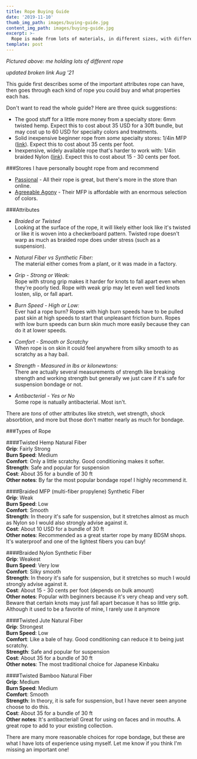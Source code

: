 ```yaml
---
title: Rope Buying Guide
date: '2019-11-10'
thumb_img_path: images/buying-guide.jpg
content_img_path: images/buying-guide.jpg
excerpt: >-
  Rope is made from lots of materials, in different sizes, with different patterns, properties, and advantages. Let's make sense of it all and find the kind of rope you're looking for.
template: post
---
```

*Pictured above: me holding lots of different rope*

*updated broken link Aug '21*

This guide first describes some of the important attributes rope can have, then goes through each kind of rope you could buy and what properties each has.

Don't want to read the whole guide? Here are three quick suggestions:
+ The good stuff for a little more money from a specialty store: 6mm twisted hemp. Expect this to cost about 35 USD for a 30ft bundle, but may cost up to 60 USD for specialty colors and treatments.
+ Solid inexpensive beginner rope from *some* specialty stores: 1/4in MFP ([link](https://www.agreeableagony.com/products/bondage-rope-1-4-solid-braid-mfp-soft-30ft-bundle-for-shibari-6mm)). Expect this to cost about 35 cents per foot.
+ Inexpensive, widely available rope that's harder to work with: 1/4in braided Nylon ([link](https://www.homedepot.com/p/T-W-Evans-Cordage-1-4-in-x-100-ft-Solid-Braid-Nylon-Rope-Hank-44-080/205326955)). Expect this to cost about 15 - 30 cents per foot.

###Stores I have personally bought rope from and recommend
+ [Passional](https://www.passionalboutique.com/) - All their rope is great, but there's more in the store than online.
+ [Agreeable Agony](https://www.agreeableagony.com/products/bondage-rope-1-4-solid-braid-mfp-soft-30ft-bundle-for-shibari-6mm) - Their MFP is affordable with an enormous selection of colors.

###Attributes
+ *Braided or Twisted*  
Looking at the surface of the rope, it will likely either look like it's twisted or like it is woven into a checkerboard pattern. Twisted rope doesn't warp as much as braided rope does under stress (such as a suspension).
  
+ *Natural Fiber vs Synthetic Fiber:*  
The material either comes from a plant, or it was made in a factory.

+ *Grip - Strong or Weak:*  
Rope with strong grip makes it harder for knots to fall apart even when they're poorly tied. Rope with weak grip may let even well tied knots losten, slip, or fall apart.

+ *Burn Speed - High or Low:*  
Ever had a rope burn? Ropes with high burn speeds have to be pulled past skin at high speeds to start that unpleasant friction burn. Ropes with low burn speeds can burn skin much more easily because they can do it at lower speeds.

+ *Comfort - Smooth or Scratchy*  
When rope is on skin it could feel anywhere from silky smooth to as scratchy as a hay bail.

+ *Strength - Measured in lbs or kilonewtons:*  
There are actually several measurements of strength like breaking strength and working strength but generally we just care if it's safe for suspension bondage or not.
  
+ *Antibacterial - Yes or No*  
Some rope is natually antibacterial. Most isn't.

There are *tons* of other attributes like stretch, wet strength, shock absorbtion, and more but those don't matter nearly as much for bondage.

###Types of Rope

####Twisted Hemp
Natural Fiber  
**Grip**: Fairly Strong  
**Burn Speed**: Medium  
**Comfort**: Only a little scratchy. Good conditioning makes it softer.  
**Strength**: Safe and popular for suspension  
**Cost**: About 35 for a bundle of 30 ft  
**Other notes**: By far the most popular bondage rope! I highly recommend it.  
  
####Braided MFP (multi-fiber propylene)
Synthetic Fiber  
**Grip**: Weak  
**Burn Speed**: Low  
**Comfort**: Smooth  
**Strength**: In theory it's safe for suspension, but it stretches almost as much as Nylon so I would also strongly advise against it.  
**Cost**: About 10 USD for a bundle of 30 ft  
**Other notes**: Recommended as a great starter rope by many BDSM shops. It's waterproof and one of the lightest fibers you can buy!  
  
####Braided Nylon
Synthetic Fiber  
**Grip**: Weakest  
**Burn Speed**: Very low  
**Comfort**: Silky smooth  
**Strength**: In theory it's safe for suspension, but it stretches so much I would strongly advise against it.  
**Cost**: About 15 - 30 cents per foot (depends on bulk amount)  
**Other notes**: Popular with beginners because it's very cheap and very soft. Beware that certain knots may just fall apart becasue it has so little grip. Although it used to be a favorite of mine, I rarely use it anymore  

####Twisted Jute
Natural Fiber  
**Grip**: Strongest  
**Burn Speed**: Low  
**Comfort**: Like a bale of hay. Good conditioning can reduce it to being just scratchy.  
**Strength**: Safe and popular for suspension  
**Cost**: About 35 for a bundle of 30 ft  
**Other notes**: The most traditional choice for Japanese Kinbaku  
  
####Twisted Bamboo
Natural Fiber  
**Grip**: Medium  
**Burn Speed**: Medium  
**Comfort**: Smooth  
**Strength**: In theory, it is safe for suspension, but I have never seen anyone choose to do this.  
**Cost**: About 35 for a bundle of 30 ft  
**Other notes**: It's antibacterial! Great for using on faces and in mouths. A great rope to add to your existing collection.  
  
There are many more reasonable choices for rope bondage, but these are what I have lots of experience using myself. Let me know if you think I'm missing an important one!

